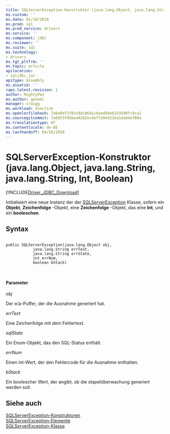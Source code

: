 ```yaml
---
title: SQLServerException-Konstruktor (java.lang.Object, java.lang.String, java.lang.String, Int, Boolean) | Microsoft Docs
ms.custom: ''
ms.date: 01/19/2018
ms.prod: sql
ms.prod_service: drivers
ms.service: ''
ms.component: jdbc
ms.reviewer: ''
ms.suite: sql
ms.technology:
- drivers
ms.tgt_pltfrm: ''
ms.topic: article
apilocation:
- sqljdbc.jar
apitype: Assembly
ms.assetid: ''
caps.latest.revision: 1
author: MightyPen
ms.author: genemi
manager: craigg
ms.workload: Inactive
ms.openlocfilehash: 7e6e0ef2f83c8dc0641cbaed60e6333590fc9ca1
ms.sourcegitcommit: 7a6df3fd5bea9282ecdeffa94d13ea1da6def80a
ms.translationtype: HT
ms.contentlocale: de-DE
ms.lasthandoff: 04/16/2018
---
```

# <a name="sqlserverexception-constructor-javalangobject-javalangstring-javalangstring-int-boolean"></a>SQLServerException-Konstruktor (java.lang.Object, java.lang.String, java.lang.String, Int, Boolean)
[!INCLUDE[Driver_JDBC_Download](../../../includes/driver_jdbc_download.md)]

  Initialisiert eine neue Instanz der der [SQLServerException](../../../connect/jdbc/reference/sqlserverexception-class.md) Klasse, sofern ein **Objekt**, **Zeichenfolge** -Objekt, eine **Zeichenfolge** -Objekt, das eine **Int**, und ein **booleschen**.

## <a name="syntax"></a>Syntax  
  
```  

public SQLServerException(java.lang.Object obj,
            java.lang.String errText,
            java.lang.String errState,
            int errNum,
            boolean bStack)

            
```  
  
#### <a name="parameters"></a>Parameter  
 *obj*  
  
 Der e/a-Puffer, der die Ausnahme generiert hat.

 *errText*  
  
 Eine Zeichenfolge mit dem Fehlertext.
  
 *sqlState*  
  
 Ein Enum-Objekt, das den SQL-Status enthält.
 
 *errNum*  
  
 Einen int-Wert, der den Fehlercode für die Ausnahme enthalten.
 
 *bStack*  
  
 Ein boolescher Wert, der angibt, ob die stapelüberwachung generiert werden soll.
  
## <a name="see-also"></a>Siehe auch  
 [SQLServerException-Konstruktoren](../../../connect/jdbc/reference/sqlserverexception-constructors.md)   
 [SQLServerException-Elemente](../../../connect/jdbc/reference/sqlserverexception-members.md)   
 [SQLServerException-Klasse](../../../connect/jdbc/reference/sqlserverexception-class.md)  
  
  
